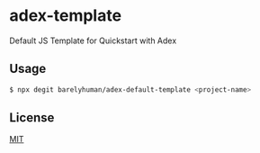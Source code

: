 # adex-template

Default JS Template for Quickstart with Adex

## Usage

```sh
$ npx degit barelyhuman/adex-default-template <project-name>
```

## License 
[MIT](/LICENSE)
